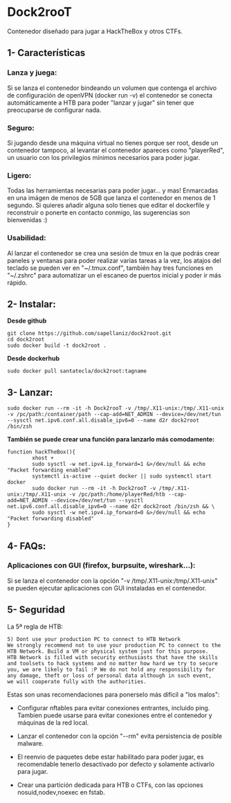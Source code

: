 # Dock2rooT
Contenedor diseñado para jugar a HackTheBox y otros CTFs.

## 1- Características
### Lanza y juega:
Si se lanza el contenedor bindeando un volumen que contenga el archivo de configuración de openVPN (docker run -v) el contenedor se conecta automáticamente a HTB para poder "lanzar y jugar" sin tener que preocuparse de configurar nada.

### Seguro:
Si jugando desde una máquina virtual no tienes porque ser root, desde un contenedor tampoco, al levantar el contenedor apareces como "playerRed", un usuario con los privilegios mínimos necesarios para poder jugar.

### Ligero:
Todas las herramientas necesarias para poder jugar... y mas! Enmarcadas en una imágen de menos de 5GB que lanza el contenedor en menos de 1 segundo. Si quieres añadir alguna solo tienes que editar el dockerfile y reconstruir o ponerte en contacto conmigo, las sugerencias son bienvenidas :)

### Usabilidad:
Al lanzar el contenedor se crea una sesión de tmux en la que podrás crear paneles y ventanas para poder realizar varias tareas a la vez, los atajos del teclado se pueden ver en "\~/.tmux.conf", también hay tres funciones en "~/.zshrc" para automatizar un el escaneo de puertos inicial y poder ir más rápido.

## 2- Instalar:
**Desde github**
```
git clone https://github.com/sapellaniz/dock2root.git
cd dock2root
sudo docker build -t dock2root .
```
**Desde dockerhub**
```
sudo docker pull santatecla/dock2root:tagname
```

## 3- Lanzar:
```
sudo docker run --rm -it -h Dock2rooT -v /tmp/.X11-unix:/tmp/.X11-unix -v /pc/path:/container/path --cap-add=NET_ADMIN --device=/dev/net/tun --sysctl net.ipv6.conf.all.disable_ipv6=0 --name d2r dock2root /bin/zsh
```
**También se puede crear una función para lanzarlo más comodamente:**
```
function hackTheBox(){
        xhost +
        sudo sysctl -w net.ipv4.ip_forward=1 &>/dev/null && echo "Packet forwarding enabled"
        systemctl is-active --quiet docker || sudo systemctl start docker
        sudo docker run --rm -it -h Dock2rooT -v /tmp/.X11-unix:/tmp/.X11-unix -v /pc/path:/home/playerRed/htb --cap-add=NET_ADMIN --device=/dev/net/tun --sysctl net.ipv6.conf.all.disable_ipv6=0 --name d2r dock2root /bin/zsh && \
        sudo sysctl -w net.ipv4.ip_forward=0 &>/dev/null && echo "Packet forwarding disabled"
}
```

## 4- FAQs:
### Aplicaciones con GUI (firefox, burpsuite, wireshark...):
Si se lanza el contenedor con la opción "-v /tmp/.X11-unix:/tmp/.X11-unix" se pueden ejecutar aplicaciones con GUI instaladas en el contenedor.

## 5- Seguridad
La 5ª regla de HTB:
```
5) Dont use your production PC to connect to HTB Network 
We strongly recommend not to use your production PC to connect to the HTB Network. Build a VM or physical system just for this purpose.
HTB Network is filled with security enthusiasts that have the skills and toolsets to hack systems and no matter how hard we try to secure
you, we are likely to fail :P We do not hold any responsibility for any damage, theft or loss of personal data although in such event,
we will cooperate fully with the authorities. 
```
Estas son unas recomendaciones para ponerselo más dificil a "los malos":

- Configurar nftables para evitar conexiones entrantes, incluido ping. Tambien puede usarse para evitar conexiones entre el contenedor y máquinas de la red local.

- Lanzar el contenedor con la opción "--rm" evita persistencia de posible malware.

- El reenvio de paquetes debe estar habilitado para poder jugar, es recomendable tenerlo desactivado por defecto y solamente activarlo para jugar.

- Crear una partición dedicada para HTB o CTFs, con las opciones nosuid,nodev,noexec en fstab.
